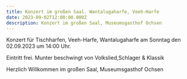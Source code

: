 ```yaml
---
title: Konzert im großen Saal. Wantalugaharfe, Veeh-Harfe
date: 2023-09-02T12:00:00.000Z
description: Konzert im großen Saal, Museumsgasthof Ochsen
---
```

K﻿onzert für Tischharfen, Veeh-Harfe, Wantalugaharfe am Sonntag den 02.09.2023 um 14:00 Uhr.

E﻿intritt frei. Munter beschwingt von Volkslied,Schlager & Klassik

H﻿erzlich Willkommen im großen Saal, Museumsgasthof Ochsen